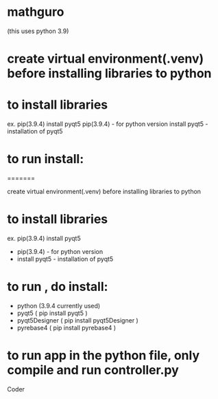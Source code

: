 # mathguro

(this uses python 3.9)
# create virtual environment(.venv) before installing libraries to python

# to install libraries
ex. pip(3.9.4) install pyqt5
pip(3.9.4) - for python version
install pyqt5 - installation of pyqt5

# to run install:
=======

create virtual environment(.venv) before installing libraries to python

# to install libraries
ex. pip(3.9.4) install pyqt5
- pip(3.9.4) - for python version
- install pyqt5 - installation of pyqt5

# to run , do install:
- python (3.9.4 currently used) 
- pyqt5   ( pip install pyqt5 ) 
- pyqt5Designer ( pip install pyqt5Designer )
- pyrebase4 ( pip install pyrebase4 )

# to run app in the python file, only compile and run controller.py

Coder

